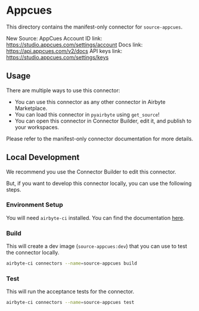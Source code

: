 # Appcues
This directory contains the manifest-only connector for `source-appcues`.

New Source: AppCues
Account ID link: https://studio.appcues.com/settings/account
Docs link: https://api.appcues.com/v2/docs
API keys link: https://studio.appcues.com/settings/keys

## Usage
There are multiple ways to use this connector:
- You can use this connector as any other connector in Airbyte Marketplace.
- You can load this connector in `pyairbyte` using `get_source`!
- You can open this connector in Connector Builder, edit it, and publish to your workspaces.

Please refer to the manifest-only connector documentation for more details.

## Local Development
We recommend you use the Connector Builder to edit this connector.

But, if you want to develop this connector locally, you can use the following steps.

### Environment Setup
You will need `airbyte-ci` installed. You can find the documentation [here](airbyte-ci).

### Build
This will create a dev image (`source-appcues:dev`) that you can use to test the connector locally.
```bash
airbyte-ci connectors --name=source-appcues build
```

### Test
This will run the acceptance tests for the connector.
```bash
airbyte-ci connectors --name=source-appcues test
```

